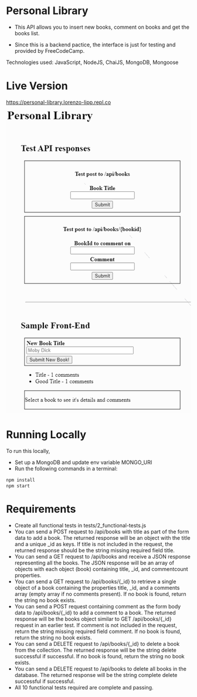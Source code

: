 # Personal Library

- This API allows you to insert new books, comment on books and get the books list.

- Since this is a backend pactice, the interface is just for testing and provided by FreeCodeCamp.

Technologies used: JavaScript, NodeJS, ChaiJS, MongoDB, Mongoose

# Live Version

https://personal-library.lorenzo-lipp.repl.co

![image](./images/preview.png)

# Running Locally

To run this locally, 
- Set up a MongoDB and update env variable MONGO_URI
- Run the following commands in a terminal:

```
npm install
npm start
```

# Requirements

- Create all functional tests in tests/2_functional-tests.js
- You can send a POST request to /api/books with title as part of the form data to add a book. The returned response will be an object with the title and a unique _id as keys. If title is not included in the request, the returned response should be the string missing required field title.
- You can send a GET request to /api/books and receive a JSON response representing all the books. The JSON response will be an array of objects with each object (book) containing title, _id, and commentcount properties.
- You can send a GET request to /api/books/{_id} to retrieve a single object of a book containing the properties title, _id, and a comments array (empty array if no comments present). If no book is found, return the string no book exists.
- You can send a POST request containing comment as the form body data to /api/books/{_id} to add a comment to a book. The returned response will be the books object similar to GET /api/books/{_id} request in an earlier test. If comment is not included in the request, return the string missing required field comment. If no book is found, return the string no book exists.
- You can send a DELETE request to /api/books/{_id} to delete a book from the collection. The returned response will be the string delete successful if successful. If no book is found, return the string no book exists.
- You can send a DELETE request to /api/books to delete all books in the database. The returned response will be the string complete delete successful if successful.
- All 10 functional tests required are complete and passing.